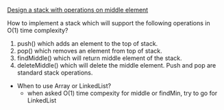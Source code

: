 [Design a stack with operations on middle element](https://www.geeksforgeeks.org/design-a-stack-with-find-middle-operation/)

How to implement a stack which will support the following operations in O(1) time complexity? 
1) push() which adds an element to the top of stack. 
2) pop() which removes an element from top of stack. 
3) findMiddle() which will return middle element of the stack. 
4) deleteMiddle() which will delete the middle element. 
Push and pop are standard stack operations. 

* When to use Array or LinkedList?
  * when asked O(1) time compexity for middle or findMin, try to go for LinkedList

